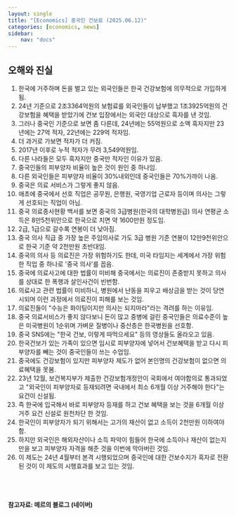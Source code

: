 ```yaml
---
layout: single
title: "[Economics] 중국인 건보료 (2025.06.12)"
categories: [economics, news]
sidebar:
    nav: "docs"
---
```


## 오해와 진실
1. 한국에 거주하며 돈을 벌고 있는 외국인들은 한국 건강보험에 의무적으로 가입하게 됨.
1. 24년 기준으로 2조3364억원의 보험료를 외국인들이 납부했고 1조3925억원의 건강보험을 혜택을 받았기에 건보 입장에서는 외국인 대상으로 흑자를 낸 것임.
1. 그러나 중국인 기준으로 보면 좀 다른데, 24년에는 55억원으로 소액 흑자지만 23년에는 27억 적자, 22년에는 229억 적자임.
1. 더 과거로 가보면 적자가 더 커짐.
1. 2017년 이후로 누적 적자가 무려 3,549억원임.
1. 다른 나라들은 모두 흑자지만 중국만 적자인 이유가 있음.
1. 중국인들의 피부양자 비율이 높은 것이 원인 중 하나임.
1. 다른 외국인들은 피부양자 비율이 30%내외인데 중국인들은 70%가까이 나옴.
1. 중국은 의료 서비스가 그렇게 좋지 않음.
1. 애초에 중국에서 선호 직업은 공무원, 은행원, 국영기업 근로자 등이며 의사는 그렇게 선호되는 직업이 아님.
1. 중국 의료종사현황 백서를 보면 중국의 3급병원(한국의 대학병원급) 의사 연평균 소득은 8만5천위안으로 한국으로 치면 약 1600만원 정도임.
1. 2급, 1급으로 갈수록 연봉이 더 낮아짐.
1. 중국 의사 직급 중 가장 높은 주임의사로 가도 3급 병원 기준 연봉이 12만9천위안으로 한국 기준 약 2천만원 초반대임.
1. 중국의 의사 등 의료진은 가장 위험하기도 한데, 미국 타임지는 세계에서 가장 위험한 직업 중 하나로 '중국 의사'를 꼽음.
1. 중국에 의료사고에 대한 법률이 미비해 중국에서는 의료진이 존중받지 못하고 의사를 상대로 한 폭행과 살인사건이 빈번함.
1. 의료사고 관련 법률이 미비하니, 병원에서 난동을 피우고 배상금을 받는 것이 당연시되며 이런 과정에서 의료진이 피해를 보는 것임.
1. 의료진들이 "수능은 화이팅이지만 의사는 되지마라"라는 격려를 하는 이유임.
1. 중국 의료서비스가 좋지 않다보니 돈이 많고 중병에 걸린 중국인들은 의료수준이 높은 미국병원이 1순위며 가벼운 질병이나 중산층은 한국병원을 선호함.
1. 중국 SNS에는 "한국 건보, 이렇게 따먹으세요" 등의 영상들도 올라오고 있음.
1. 한국건보가 있는 가족이 있으면 임시로 피부양자에 넣어서 건보혜택을 받고 다시 피부양자를 빼는 것이 중국인들이 쓰는 수업임.
1. 중국에도 건강보험이 있지만 피부양자 제도가 없어 본인명의 건강보험이 없으면 의료혜택을 못봄.
1. 23년 12월, 보건복지부가 제출한 건강보험개정안이 국회에서 여야합의로 통과되었고 "외국인이 피부양자로 등재되려면 국내에서 최소 6개월 이상 거주해야 한다"는 요건이 신설됨.
1. 즉 한국에 입국해서 바로 피부양자 등재를 하고 건보 혜택을 보는 것을 6개월 이상 거주 요건 신설로 원천차단 한 것임.
1. 한국인이 피부양자가 되기 위해서는 고가의 재산이 없고 소득이 2천만원 이하여야 함.
1. 하지만 외국인은 해외자산이나 소득 파악이 힘들어 한국에 소득이나 재산이 없는지만을 보고 피부양자 자격을 해준 것을 이번에 막아버린 것임.
1. 이 제도는 24년 4월부터 본격 시행되었으며 중국인에 대한 건보수지가 흑자로 전환된 것이 이 제도의 시행효과를 보고 있는 것임.


<br/>
<br/>

#### 참고자료: 메르의 블로그 (네이버)